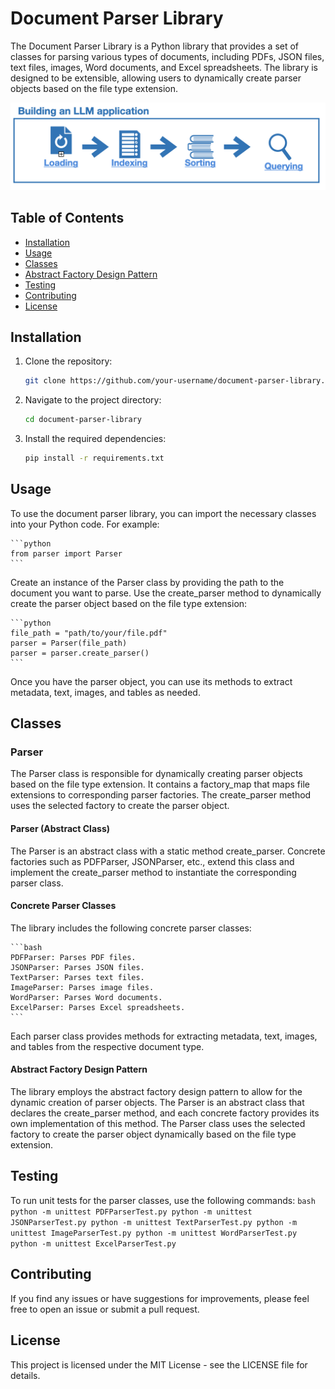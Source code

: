 # Document Parser Library

The Document Parser Library is a Python library that provides a set of classes for parsing various types of documents, including PDFs, JSON files, text files, images, Word documents, and Excel spreadsheets. The library is designed to be extensible, allowing users to dynamically create parser objects based on the file type extension.

![Life Cycle](./images/Life_cycle.png?raw=true "Title")

## Table of Contents

- [Installation](#installation)
- [Usage](#usage)
- [Classes](#classes)
- [Abstract Factory Design Pattern](#abstract-factory-design-pattern)
- [Testing](#testing)
- [Contributing](#contributing)
- [License](#license)

## Installation

1. Clone the repository:

    ```bash
    git clone https://github.com/your-username/document-parser-library.git
    ```

2. Navigate to the project directory:

    ```bash
    cd document-parser-library
    ```

3. Install the required dependencies:

    ```bash
    pip install -r requirements.txt
    ```

## Usage

To use the document parser library, you can import the necessary classes into your Python code. For example:

    ```python
    from parser import Parser
    ```

Create an instance of the Parser class by providing the path to the document you want to parse. Use the create_parser method to dynamically create the parser object based on the file type extension:

    ```python
    file_path = "path/to/your/file.pdf"
    parser = Parser(file_path)
    parser = parser.create_parser()
    ```

Once you have the parser object, you can use its methods to extract metadata, text, images, and tables as needed.

## Classes

### Parser
The Parser class is responsible for dynamically creating parser objects based on the file type extension. It contains a factory_map that maps file extensions to corresponding parser factories. The create_parser method uses the selected factory to create the parser object.

#### Parser (Abstract Class)
The Parser is an abstract class with a static method create_parser. Concrete factories such as PDFParser, JSONParser, etc., extend this class and implement the create_parser method to instantiate the corresponding parser class.

#### Concrete Parser Classes
The library includes the following concrete parser classes:

    ```bash
    PDFParser: Parses PDF files.
    JSONParser: Parses JSON files.
    TextParser: Parses text files.
    ImageParser: Parses image files.
    WordParser: Parses Word documents.
    ExcelParser: Parses Excel spreadsheets.
    ```

Each parser class provides methods for extracting metadata, text, images, and tables from the respective document type.

#### Abstract Factory Design Pattern

The library employs the abstract factory design pattern to allow for the dynamic creation of parser objects. The Parser is an abstract class that declares the create_parser method, and each concrete factory provides its own implementation of this method. The Parser class uses the selected factory to create the parser object dynamically based on the file type extension.

## Testing

To run unit tests for the parser classes, use the following commands:
    ```bash
    python -m unittest PDFParserTest.py
    python -m unittest JSONParserTest.py
    python -m unittest TextParserTest.py
    python -m unittest ImageParserTest.py
    python -m unittest WordParserTest.py
    python -m unittest ExcelParserTest.py
    ```

## Contributing

If you find any issues or have suggestions for improvements, please feel free to open an issue or submit a pull request.

## License

This project is licensed under the MIT License - see the LICENSE file for details.